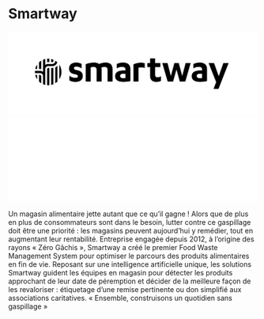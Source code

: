 # Smartway

![Smartway logo](SMARTWAY-LOGO.png#gh-light-mode-only "Smartway")
![Smartway logo](SMARTWAY-LOGO-blanc.png#gh-dark-mode-only "Smartway")

Un magasin alimentaire jette autant que ce qu’il gagne ! Alors que de plus en plus de consommateurs sont dans le besoin, lutter contre ce gaspillage doit être une priorité : les magasins peuvent aujourd’hui y remédier, tout en augmentant leur rentabilité.
Entreprise engagée depuis 2012, à l’origine des rayons « Zéro Gâchis », Smartway a créé le premier Food Waste Management System pour optimiser le parcours des produits alimentaires en fin de vie.
Reposant sur une intelligence artificielle unique, les solutions Smartway guident les équipes en magasin pour détecter les produits approchant de leur date de péremption et décider de la meilleure façon de les revaloriser : étiquetage d’une remise pertinente ou don simplifié aux associations caritatives.
« Ensemble, construisons un quotidien sans gaspillage »
